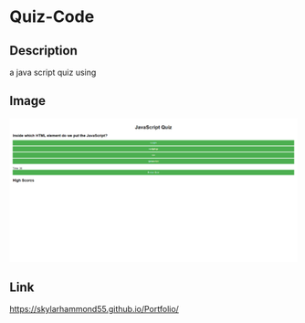 # Quiz-Code

## Description

a java script quiz using
## Image

![image](https://github.com/SkylarHammond55/Quiz-Code/blob/main/Assets/images/screencapture-file-C-Users-Owner-bootcamp-Quiz-Code-index-html-2023-07-08-21_50_01.png)

## Link

https://skylarhammond55.github.io/Portfolio/

